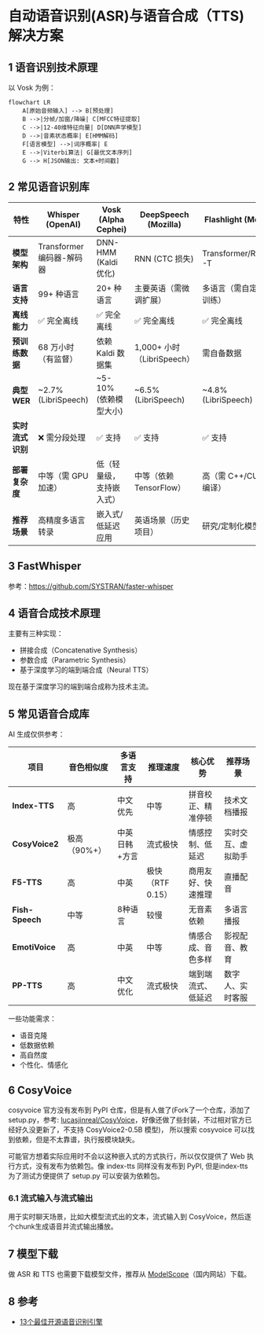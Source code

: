 # 自动语音识别(ASR)与语音合成（TTS)解决方案

## 1 语音识别技术原理

以 Vosk 为例：

```mermaid
flowchart LR
    A[原始音频输入] --> B[预处理]
    B -->|分帧/加窗/降噪| C[MFCC特征提取]
    C -->|12-40维特征向量| D[DNN声学模型]
    D -->|音素状态概率| E[HMM解码]
    F[语言模型] -->|词序概率| E
    E -->|Viterbi算法| G[最优文本序列]
    G --> H[JSON输出: 文本+时间戳]
```

## 2 常见语音识别库

| 特性         | Whisper (OpenAI)    | Vosk (Alpha Cephei) | DeepSpeech (Mozilla)   | Flashlight (Meta)   | PaddleSpeech (百度)     | Athena (华为)       | TensorFlow ASR     |
| ---------- | ------------------- | ------------------- | ---------------------- | ------------------- | --------------------- | ----------------- | ------------------ |
| **模型架构**   | Transformer 编码器-解码器 | DNN-HMM (Kaldi 优化)  | RNN (CTC 损失)           | Transformer/RNN-T   | Transformer/Conformer | Transformer/RNN-T | RNN/Transformer    |
| **语言支持**   | 99+ 种语言             | 20+ 种语言             | 主要英语（需微调扩展）            | 多语言（需自定义训练）         | 中英为主，支持多语言            | 中英为主              | 需自定义训练             |
| **离线能力**   | ✅ 完全离线              | ✅ 完全离线              | ✅ 完全离线                 | ✅ 完全离线              | ✅ 完全离线                | ✅ 完全离线            | ✅ 需手动部署            |
| **预训练数据**  | 68 万小时（有监督）         | 依赖 Kaldi 数据集        | 1,000+ 小时（LibriSpeech） | 需自备数据               | 10,000+ 小时（中英）        | 未公开               | 需自备数据              |
| **典型 WER** | ~2.7% (LibriSpeech) | ~5-10% (依赖模型大小)     | ~6.5% (LibriSpeech)    | ~4.8% (LibriSpeech) | ~5.2% (AISHELL-1)     | ~4.5% (内部测试)      | 依赖模型配置             |
| **实时流式识别** | ❌ 需分段处理             | ✅ 支持                | ✅ 支持                   | ✅ 支持                | ✅ 支持                  | ✅ 支持              | ❌ 需自定义实现           |
| **部署复杂度**  | 中等（需 GPU 加速）        | 低（轻量级，支持嵌入式）        | 中等（依赖 TensorFlow）      | 高（需 C++/CUDA 编译）    | 中等（依赖 PaddlePaddle）   | 高（依赖 MindSpore）   | 高（需 TensorFlow 生态） |
| **推荐场景**   | 高精度多语言转录            | 嵌入式/低延迟应用           | 英语场景（历史项目）             | 研究/定制化模型            | 中文场景/工业应用             | 企业级中文场景           | 学术研究/实验性项目         |

## 3 FastWhisper

参考：https://github.com/SYSTRAN/faster-whisper

## 4 语音合成技术原理

主要有三种实现：
+ 拼接合成（Concatenative Synthesis）
+ 参数合成（Parametric Synthesis）
+ 基于深度学习的端到端合成（Neural TTS）

现在基于深度学习的端到端合成称为技术主流。


## 5 常见语音合成库

AI 生成仅供参考：

| 项目              | 音色相似度    | 多语言支持   | 推理速度         | 核心优势      | 推荐场景      |
| --------------- | -------- | ------- | ------------ | --------- | --------- |
| **Index-TTS**   | 高        | 中文优先    | 中等           | 拼音校正、精准停顿 | 技术文档播报    |
| **CosyVoice2**  | 极高（90%+） | 中英日韩+方言 | 流式极快         | 情感控制、低延迟  | 实时交互、虚拟助手 |
| **F5-TTS**      | 高        | 中英      | 极快（RTF 0.15） | 商用友好、快速推理 | 直播配音      |
| **Fish-Speech** | 中等       | 8种语言    | 较慢           | 无音素依赖     | 多语言播报     |
| **EmotiVoice**  | 高        | 中英      | 中等           | 情感合成、音色多样 | 影视配音、教育   |
| **PP-TTS**      | 高        | 中文优化    | 流式极快         | 端到端流式、低延迟 | 数字人、实时客服  |
一些功能需求：
+ 语音克隆
+ 低数据依赖
+ 高自然度
+ 个性化、情感化

## 6 CosyVoice

cosyvoice 官方没有发布到 PyPI 仓库，但是有人做了(Fork了一个仓库，添加了 setup.py，参考: [lucasjinreal/CosyVoice](https://github.com/lucasjinreal/CosyVoice)，好像还做了些封装，不过相对官方已经好久没更新了，不支持 CosyVoice2-0.5B 模型)， 所以搜索 cosyvoice 可以找到依赖，但是不太靠谱，执行报模块缺失。

可能官方想着实际应用时不会以这种嵌入式的方式执行，所以仅仅提供了 Web 执行方式，没有发布为依赖包。像 index-tts 同样没有发布到 PyPI, 但是index-tts 为了测试方便提供了 setup.py 可以安装为依赖包。

### 6.1 流式输入与流式输出

用于实时聊天场景，比如大模型流式出的文本，流式输入到 CosyVoice，然后逐个chunk生成语音并流式输出播放。

## 7 模型下载

做 ASR 和 TTS 也需要下载模型文件，推荐从 [ModelScope](https://modelscope.cn/models)（国内网站）下载。

## 8 参考

+ [13个最佳开源语音识别引擎](https://mp.weixin.qq.com/s?__biz=MzIyNTA3NDY2NQ==&mid=2247486525&idx=1&sn=b70abbf961f51b6af328586700b7d46b&chksm=e80400bbdf7389ad6addd19bcf883d311e1c80f27dc39e0c95a86f74e51fc0c496e6e938c3d2&mpshare=1&scene=23&srcid=0108ichMPEPiwhltjjxR2pGz&sharer_shareinfo=b414790a0cb2756e950f22c6c08f92bc&sharer_shareinfo_first=b414790a0cb2756e950f22c6c08f92bc&poc_token=HLYORWij5Qhf66ameQMgA0f3DanZAAeX-gjsZKA1)
